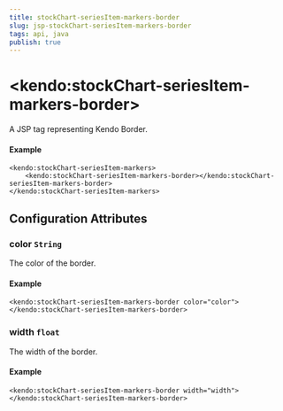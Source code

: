```yaml
---
title: stockChart-seriesItem-markers-border
slug: jsp-stockChart-seriesItem-markers-border
tags: api, java
publish: true
---
```


# \<kendo:stockChart-seriesItem-markers-border\>
A JSP tag representing Kendo Border.

#### Example
    <kendo:stockChart-seriesItem-markers>
        <kendo:stockChart-seriesItem-markers-border></kendo:stockChart-seriesItem-markers-border>
    </kendo:stockChart-seriesItem-markers>


## Configuration Attributes


### color `String`

The color of the border.

#### Example
    <kendo:stockChart-seriesItem-markers-border color="color">
    </kendo:stockChart-seriesItem-markers-border>



### width `float`

The width of the border.

#### Example
    <kendo:stockChart-seriesItem-markers-border width="width">
    </kendo:stockChart-seriesItem-markers-border>



